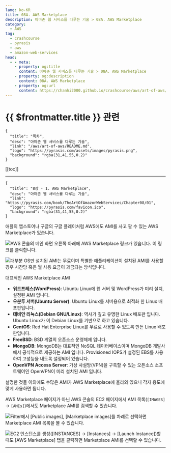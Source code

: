 ```yaml
---
lang: ko-KR
title: 08A. AWS Marketplace
description: 아마존 웹 서비스를 다루는 기술 > 08A. AWS Marketplace
category:
  - AWS
tag: 
  - crashcourse
  - pyrasis
  - aws 
  - amazon-web-services
head:
  - - meta:
    - property: og:title
      content: 아마존 웹 서비스를 다루는 기술 > 08A. AWS Marketplace
    - property: og:description
      content: 08A. AWS Marketplace
    - property: og:url
      content: https://chanhi2000.github.io/crashcourse/aws/art-of-aws/08A.html
---
```


# {{ $frontmatter.title }} 관련

```component VPCard
{
  "title": "목차",
  "desc": "아마존 웹 서비스를 다루는 기술",
  "link": "/aws/art-of-aws/README.md",
  "logo": "https://pyrasis.com/assets/images/pyrasis.png",
  "background": "rgba(31,41,55,0.2)"
}
```

[[toc]]

---

```component VPCard
{
  "title": "8장 - 1. AWS Marketplace",
  "desc": "아마존 웹 서비스를 다루는 기술",
  "link": "https://pyrasis.com/book/TheArtOfAmazonWebServices/Chapter08/01",
  "logo": "https://pyrasis.com/favicon.ico",
  "background": "rgba(31,41,55,0.2)"
}
```

애플의 앱스토어나 구글의 구글 플레이처럼 AWS에도 AMI를 사고 팔 수 있는 AWS Marketplace가 있습니다.

![AWS 콘솔의 메인 화면 오른쪽 아래에 AWS Marketplace 링크가 있습니다. 이 링크를 클릭합니다.](https://pyrasis.com/assets/images/TheArtOfAmazonWebServicesChapter08/2_.png)

![대부분 OS만 설치된 AMI는 무료이며 특별한 애플리케이션이 설치된 AMI를 사용할 경우 시간당 혹은 월 사용 요금이 과금되는 방식입니다.](https://pyrasis.com/assets/images/TheArtOfAmazonWebServicesChapter08/3_.png)

대표적인 AWS Marketplace AMI

- **워드프레스(WordPress)**: Ubuntu Linux에 웹 서버 및 WordPress가 미리 설치, 설정된 AMI 입니다.
- **우분투 서버(Ubuntu Server)**: Ubuntu Linux를 서버용으로 최적화 한 Linux 배포판입니다.
- **데비안 리눅스(Debian GNU/Linux)**: 역사가 깊고 유명한 Linux 배포판 입니다. Ubuntu Linux가 이 Debian Linux를 기반으로 하고 있습니다.
- **CentOS**: Red Hat Enterprise Linux를 무료로 사용할 수 있도록 만든 Linux 배포판입니다.
- **FreeBSD**: BSD 계열의 오픈소스 운영체제 입니다.
- **MongoDB**: MongoDB는 대표적인 NoSQL 데이터베이스이며 MongoDB 개발사에서 공식적으로 제공하는 AMI 입니다. Provisioned IOPS가 설정된 EBS를 사용하여 고성능을 내도록 설정되어 있습니다.
- **OpenVPN Access Server**: 가상 사설망(VPN)을 구축할 수 있는 오픈소스 소프트웨어인 OpenVPN이 미리 설치된 AMI 입니다.

설명한 것들 이외에도 수많은 AMI가 AWS Marketplace에 올라와 있으니 각자 용도에 맞게 사용하면 됩니다.

AWS Marketplace 페이지가 아닌 AWS 콘솔의 EC2 페이지에서 AMI 목록(<FontIcon icon="iconfont icon-select"/>`[IMAGES]` → `[AMIs]`)에서도 Marketplace AMI를 검색할 수 있습니다.

![Filter에서 <FontIcon icon="iconfont icon-select"/>`[Public images]`, <FontIcon icon="iconfont icon-select"/>`[Marketplace images]`를 차례로 선택하면 Marketplace AMI 목록을 볼 수 있습니다.](https://pyrasis.com/assets/images/TheArtOfAmazonWebServicesChapter08/4_.png)

![EC2 인스턴스를 생성(<FontIcon icon="iconfont icon-select"/>`[INSTANCES]` → `[Instances]` → `[Launch Instance]`)할 때도 <FontIcon icon="iconfont icon-select"/>`[AWS Marketplace]` 탭을 클릭하면 Marketplace AMI를 선택할 수 있습니다.](https://pyrasis.com/assets/images/TheArtOfAmazonWebServicesChapter08/5_.png)

---
